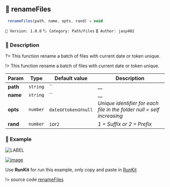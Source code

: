 ## 📁 renameFiles 

```javascript
 renameFiles(path, name, opts, rand) ⇒ void 
``` 


`📢 Version: 1.0.0`  `🏷️ Category: Path/Files` `🎖️ Author: jasp402` 

### 📝 Description 


?> This function rename a batch of files with current date or token unique. 


!> This function rename a batch of files with current date or token unique. 


| Param | Type | Default value | Description |
| --- | --- | --- | --- |
| **path** | `string` | `` | __ | 
| **name** | `string` | `` | __ | 
| **opts** | `number` | ` date `or` token `or` null ` | _Unique identifier for each file in the folder null = self increasing_ | 
| **rand** | `number` | ` 1 `or` 2 ` | _1 = Suffix or 2 = Prefix_ | 



### 🧪 Example 


![LABEL](@example ':include :type=code')




[![image](https://user-images.githubusercontent.com/8978470/89190058-8603d500-d566-11ea-914f-284448e5a1b6.png)](https://npm.runkit.com/js-packtools) 
 
Use **RunKit** for run this example, only copy and paste in [RunKit](https://npm.runkit.com/js-packtools)


!> source code [renameFiles](https://github.com/jasp402/js-packtools/blob/master/lib/renameFiles.js) 

